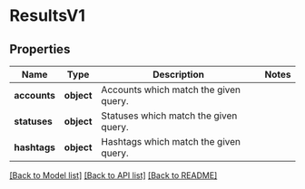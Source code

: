 # ResultsV1

## Properties
Name | Type | Description | Notes
------------ | ------------- | ------------- | -------------
**accounts** | **object** | Accounts which match the given query. | 
**statuses** | **object** | Statuses which match the given query. | 
**hashtags** | **object** | Hashtags which match the given query. | 

[[Back to Model list]](../README.md#documentation-for-models) [[Back to API list]](../README.md#documentation-for-api-endpoints) [[Back to README]](../README.md)

